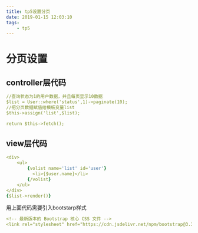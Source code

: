 ```yaml
---
title: tp5设置分页
date: 2019-01-15 12:03:10
tags:
    - tp5
---
```


分页设置
==
## controller层代码

```yaml
//查询状态为1的用户数据，并且每页显示10数据
$list = User::where('status',1)->paginate(10);
//把分页数据赋值给模板变量list
$this->assign('list',$list);

return $this->fetch();

```
## view层代码

```yaml
<div>
    <ul>
        {volist name='list' id='user'}
          <li>{$user.name}</li>
        {/volist}
    </ul>
</div>
{$list->render()}
```

用上面代码需要引入bootstarp样式
```yaml
<!-- 最新版本的 Bootstrap 核心 CSS 文件 -->
<link rel="stylesheet" href="https://cdn.jsdelivr.net/npm/bootstrap@3.3.7/dist/css/bootstrap.min.css" integrity="sha384-BVYiiSIFeK1dGmJRAkycuHAHRg32OmUcww7on3RYdg4Va+PmSTsz/K68vbdEjh4u" crossorigin="anonymous">
```


